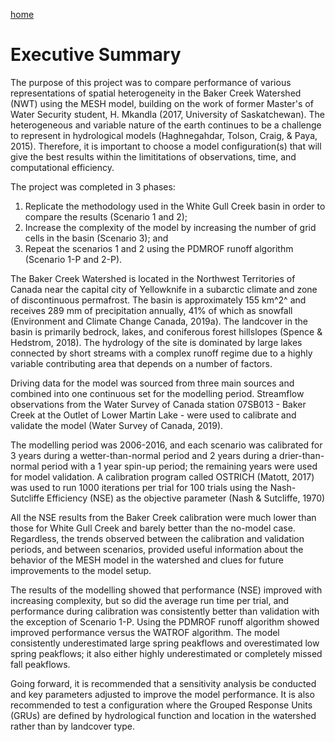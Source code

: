 ---
---

[home](home.html)

# Executive Summary

The purpose of this project was to compare performance of various representations of spatial heterogeneity in the Baker Creek Watershed (NWT) using the MESH model, building on the work of former Master's of Water Security student, H. Mkandla (2017, University of Saskatchewan). The heterogeneous and variable nature of the earth continues to be a challenge to represent in hydrological models (Haghnegahdar, Tolson, Craig, & Paya, 2015). Therefore, it is important to choose a model configuration(s) that will give the best results within the limititations of observations, time, and computational efficiency.

The project was completed in 3 phases:

1. Replicate the methodology used in the White Gull Creek basin in order to compare the results (Scenario 1 and 2);
2. Increase the complexity of the model by increasing the number of grid cells in the basin (Scenario 3); and
3. Repeat the scenarios 1 and 2 using the PDMROF runoff algorithm (Scenario 1-P and 2-P).

The Baker Creek Watershed is located in the Northwest Territories of Canada near the capital city of Yellowknife in a subarctic climate and zone of discontinuous permafrost. The basin is approximately 155 km^2^ and receives 289 mm of precipitation annually, 41% of which as snowfall (Environment and Climate Change Canada, 2019a). The landcover in the basin is primarily bedrock, lakes, and coniferous forest hillslopes   (Spence & Hedstrom, 2018). The hydrology of the site is dominated by large lakes connected by short streams with a complex runoff regime due to a highly variable contributing area that depends on a number of factors.

Driving data for the model was sourced from three main sources and combined into one continuous set for the modelling period. Streamflow observations from the Water Survey of Canada station 07SB013 - Baker Creek at the Outlet of Lower Martin Lake - were used to calibrate and validate the model (Water Survey of Canada, 2019).

The modelling period was 2006-2016, and each scenario was calibrated for 3 years during a wetter-than-normal period and 2 years during a drier-than-normal period with a 1 year spin-up period; the remaining years were used for model validation. A calibration program called OSTRICH (Matott, 2017) was used to run 1000 iterations per trial for 100 trials using the Nash-Sutcliffe Efficiency (NSE) as the objective parameter (Nash & Sutcliffe, 1970)

All the NSE results from the Baker Creek calibration were much lower than those for White Gull Creek and barely better than the no-model case. Regardless, the trends observed between the calibration and validation periods, and between scenarios, provided useful information about the behavior of the MESH model in the watershed and clues for future improvements to the model setup.

The results of the modelling showed that performance (NSE) improved with increasing complexity, but so did the average run time per trial, and performance during calibration was consistently better than validation with the exception of Scenario 1-P. Using the PDMROF runoff algorithm showed improved performance versus the WATROF algorithm. The model consistently underestimated large spring peakflows and overestimated low spring peakflows; it also either highly underestimated or completely missed fall peakflows.

Going forward, it is recommended that a sensitivity analysis be conducted and key parameters adjusted to improve the model performance. It is also recommended to test a configuration where the Grouped Response Units (GRUs) are defined by hydrological function and location in the watershed rather than by landcover type.

